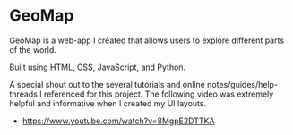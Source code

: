 # GeoMap

GeoMap is a web-app I created that allows users to explore different parts of the world. 

Built using HTML, CSS, JavaScript, and Python.

A special shout out to the several tutorials and online notes/guides/help-threads I referenced for this project. The following video was extremely helpful and informative when I created my UI layouts. 
- https://www.youtube.com/watch?v=8MgpE2DTTKA
